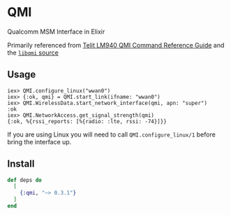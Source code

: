 # QMI

Qualcomm MSM Interface in Elixir

Primarily referenced from [Telit LM940 QMI Command Reference Guide](assets/telit_qmi_guide.pdf) and the [`libqmi` source](https://gitlab.freedesktop.org/mobile-broadband/libqmi/-/tree/master)

## Usage

```
iex> QMI.configure_linux("wwan0")
iex> {:ok, qmi} = QMI.start_link(ifname: "wwan0")
iex> QMI.WirelessData.start_network_interface(qmi, apn: "super")
:ok
iex> QMI.NetworkAccess.get_signal_strength(qmi)
{:ok, %{rssi_reports: [%{radio: :lte, rssi: -74}]}}
```

If you are using Linux you will need to call `QMI.configure_linux/1` before
bring the interface up.

## Install

```elixir
def deps do
  [
    {:qmi, "~> 0.3.1"}
  ]
end
```
